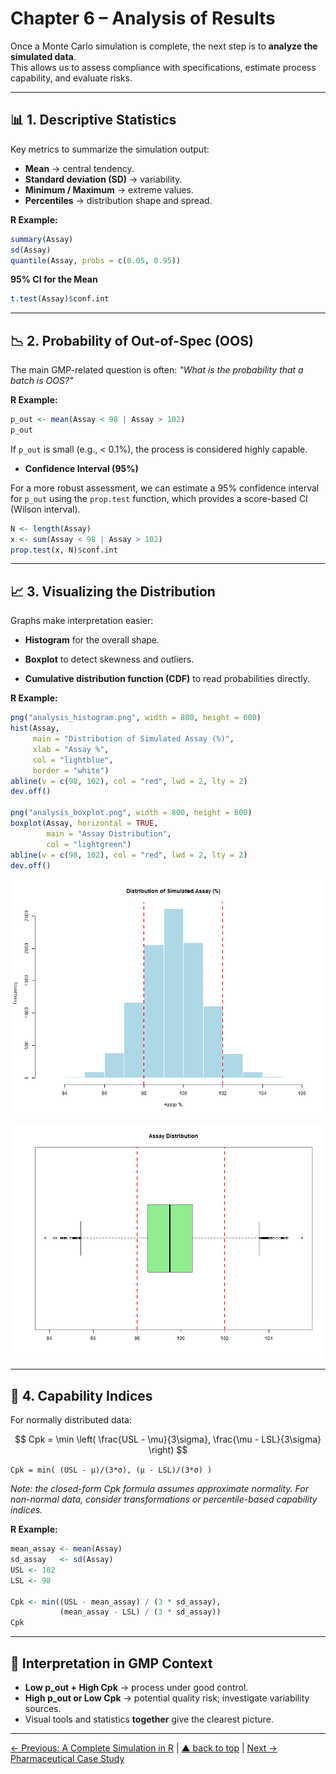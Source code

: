 # Chapter 6 – Analysis of Results

Once a Monte Carlo simulation is complete, the next step is to **analyze the simulated data**.  
This allows us to assess compliance with specifications, estimate process capability, and evaluate risks.

---

## 📊 1. Descriptive Statistics

Key metrics to summarize the simulation output:

- **Mean** → central tendency.
- **Standard deviation (SD)** → variability.
- **Minimum / Maximum** → extreme values.
- **Percentiles** → distribution shape and spread.

**R Example:**
```r
summary(Assay)
sd(Assay)
quantile(Assay, probs = c(0.05, 0.95))
```

**95% CI for the Mean**

```r
t.test(Assay)$conf.int
```

---

## 📉 2. Probability of Out-of-Spec (OOS)
The main GMP-related question is often: *"What is the probability that a batch is OOS?"*

**R Example:**

```r
p_out <- mean(Assay < 98 | Assay > 102)
p_out
```

If `p_out` is small (e.g., < 0.1%), the process is considered highly capable.

- **Confidence Interval (95%)**

For a more robust assessment, we can estimate a 95% confidence interval for `p_out` using the `prop.test` function, which provides a score-based CI (Wilson interval).

```r
N <- length(Assay)
x <- sum(Assay < 98 | Assay > 102)
prop.test(x, N)$conf.int
```

---

## 📈 3. Visualizing the Distribution
Graphs make interpretation easier:

- **Histogram** for the overall shape.

- **Boxplot** to detect skewness and outliers.

- **Cumulative distribution function (CDF)** to read probabilities directly.

**R Example:**

```r
png("analysis_histogram.png", width = 800, height = 600)
hist(Assay,
     main = "Distribution of Simulated Assay (%)",
     xlab = "Assay %",
     col = "lightblue",
     border = "white")
abline(v = c(98, 102), col = "red", lwd = 2, lty = 2)
dev.off()

png("analysis_boxplot.png", width = 800, height = 600)
boxplot(Assay, horizontal = TRUE,
        main = "Assay Distribution",
        col = "lightgreen")
abline(v = c(98, 102), col = "red", lwd = 2, lty = 2)
dev.off()
```

<p align="center"> <img src="images/analysis_histogram.png" alt="Analysis Histogram" width="500"> </p> 

<p align="center"> <img src="images/analysis_boxplot.png" alt="Analysis Boxplot" width="500"> </p>

---

## 📐 4. Capability Indices
For normally distributed data:

$$
Cpk = \min \left( \frac{USL - \mu}{3\sigma}, \frac{\mu - LSL}{3\sigma} \right)
$$

`Cpk = min( (USL - μ)/(3*σ), (μ - LSL)/(3*σ) )`

*Note: the closed-form Cpk formula assumes approximate normality. For non-normal data, consider transformations or percentile-based capability indices.*

**R Example:**

```r
mean_assay <- mean(Assay)
sd_assay   <- sd(Assay)
USL <- 102
LSL <- 98

Cpk <- min((USL - mean_assay) / (3 * sd_assay),
           (mean_assay - LSL) / (3 * sd_assay))
Cpk
```

---

## 💊 Interpretation in GMP Context

- **Low p_out + High Cpk** → process under good control.
- **High p_out or Low Cpk** → potential quality risk; investigate variability sources.
- Visual tools and statistics **together** give the clearest picture.

---
[← Previous: A Complete Simulation in R](chapter05_full-simulation.md) | [▲ back to top](../#table-of-contents) | [Next → Pharmaceutical Case Study](chapter07_case-pharma.md)
